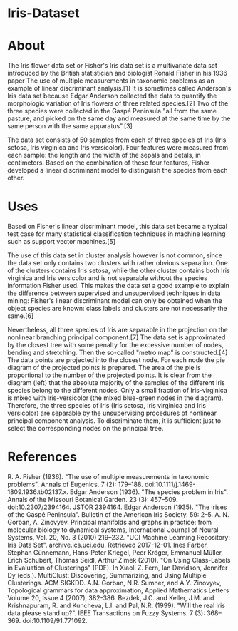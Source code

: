# Iris-Dataset

# About

The Iris flower data set or Fisher's Iris data set is a multivariate data set introduced by the British statistician and biologist Ronald Fisher in his 1936 paper The use of multiple measurements in taxonomic problems as an example of linear discriminant analysis.[1] It is sometimes called Anderson's Iris data set because Edgar Anderson collected the data to quantify the morphologic variation of Iris flowers of three related species.[2] Two of the three species were collected in the Gaspé Peninsula "all from the same pasture, and picked on the same day and measured at the same time by the same person with the same apparatus".[3]

The data set consists of 50 samples from each of three species of Iris (Iris setosa, Iris virginica and Iris versicolor). Four features were measured from each sample: the length and the width of the sepals and petals, in centimeters. Based on the combination of these four features, Fisher developed a linear discriminant model to distinguish the species from each other.

# Uses


Based on Fisher's linear discriminant model, this data set became a typical test case for many statistical classification techniques in machine learning such as support vector machines.[5]

The use of this data set in cluster analysis however is not common, since the data set only contains two clusters with rather obvious separation. One of the clusters contains Iris setosa, while the other cluster contains both Iris virginica and Iris versicolor and is not separable without the species information Fisher used. This makes the data set a good example to explain the difference between supervised and unsupervised techniques in data mining: Fisher's linear discriminant model can only be obtained when the object species are known: class labels and clusters are not necessarily the same.[6]

Nevertheless, all three species of Iris are separable in the projection on the nonlinear branching principal component.[7] The data set is approximated by the closest tree with some penalty for the excessive number of nodes, bending and stretching. Then the so-called "metro map" is constructed.[4] The data points are projected into the closest node. For each node the pie diagram of the projected points is prepared. The area of the pie is proportional to the number of the projected points. It is clear from the diagram (left) that the absolute majority of the samples of the different Iris species belong to the different nodes. Only a small fraction of Iris-virginica is mixed with Iris-versicolor (the mixed blue-green nodes in the diagram). Therefore, the three species of Iris (Iris setosa, Iris virginica and Iris versicolor) are separable by the unsupervising procedures of nonlinear principal component analysis. To discriminate them, it is sufficient just to select the corresponding nodes on the principal tree.

# References

 R. A. Fisher (1936). "The use of multiple measurements in taxonomic problems". Annals of Eugenics. 7 (2): 179–188. doi:10.1111/j.1469-1809.1936.tb02137.x.
 Edgar Anderson (1936). "The species problem in Iris". Annals of the Missouri Botanical Garden. 23 (3): 457–509. doi:10.2307/2394164. JSTOR 2394164.
 Edgar Anderson (1935). "The irises of the Gaspé Peninsula". Bulletin of the American Iris Society. 59: 2–5.
 A. N. Gorban, A. Zinovyev. Principal manifolds and graphs in practice: from molecular biology to dynamical systems, International Journal of Neural Systems, Vol. 20, No. 3 (2010) 219–232.
 "UCI Machine Learning Repository: Iris Data Set". archive.ics.uci.edu. Retrieved 2017-12-01.
 Ines Färber, Stephan Günnemann, Hans-Peter Kriegel, Peer Kröger, Emmanuel Müller, Erich Schubert, Thomas Seidl, Arthur Zimek (2010). "On Using Class-Labels in Evaluation of Clusterings" (PDF). In Xiaoli Z. Fern, Ian Davidson, Jennifer Dy (eds.). MultiClust: Discovering, Summarizing, and Using Multiple Clusterings. ACM SIGKDD.
 A.N. Gorban, N.R. Sumner, and A.Y. Zinovyev, Topological grammars for data approximation, Applied Mathematics Letters Volume 20, Issue 4 (2007), 382-386.
 Bezdek, J.C. and Keller, J.M. and Krishnapuram, R. and Kuncheva, L.I. and Pal, N.R. (1999). "Will the real iris data please stand up?". IEEE Transactions on Fuzzy Systems. 7 (3): 368–369. doi:10.1109/91.771092.

